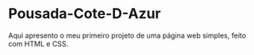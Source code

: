 # Pousada-Cote-D-Azur
Aqui apresento o meu primeiro projeto de uma página web simples, feito com HTML e CSS.

<h3></h3>
